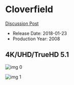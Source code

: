 # Cloverfield

[Discussion Post](https://www.avsforum.com/threads/bass-eq-for-filtered-movies.2995212/post-57482334)

* Release Date: 2018-01-23
* Production Year: 2008

## 4K/UHD/TrueHD 5.1

![img 0](https://i.imgur.com/w8zbYQ8.jpg)

![img 1](https://i.imgur.com/87r0jx2.jpg)

